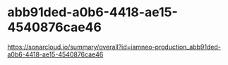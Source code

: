 # abb91ded-a0b6-4418-ae15-4540876cae46
https://sonarcloud.io/summary/overall?id=iamneo-production_abb91ded-a0b6-4418-ae15-4540876cae46

